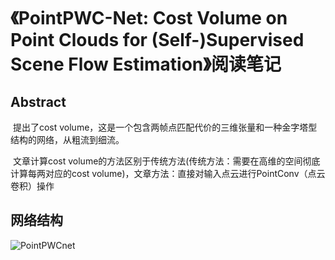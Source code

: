 # 《PointPWC-Net: Cost Volume on Point Clouds for (Self-)Supervised Scene Flow Estimation》阅读笔记

## Abstract

​	提出了cost volume，这是一个包含两帧点匹配代价的三维张量和一种金字塔型结构的网络，从粗流到细流。

​    文章计算cost volume的方法区别于传统方法(传统方法：需要在高维的空间彻底计算每两对应的cost volume)，文章方法：直接对输入点云进行PointConv（点云卷积）操作

## 网络结构

![PointPWCnet](../../picture/PointPWCnet.png)

